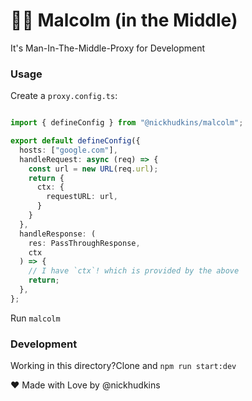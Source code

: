 # 👴🏻 Malcolm (in the Middle)

It's Man-In-The-Middle-Proxy for Development

### Usage

Create a `proxy.config.ts`:

```typescript

import { defineConfig } from "@nickhudkins/malcolm";

export default defineConfig({
  hosts: ["google.com"],
  handleRequest: async (req) => {
    const url = new URL(req.url);
    return {
      ctx: {
        requestURL: url,
      }
    }
  },
  handleResponse: (
    res: PassThroughResponse,
    ctx
  ) => {
    // I have `ctx`! which is provided by the above
    return;
  },
};
```

Run `malcolm`

### Development

Working in this directory?Clone and `npm run start:dev`

❤️ Made with Love by @nickhudkins
